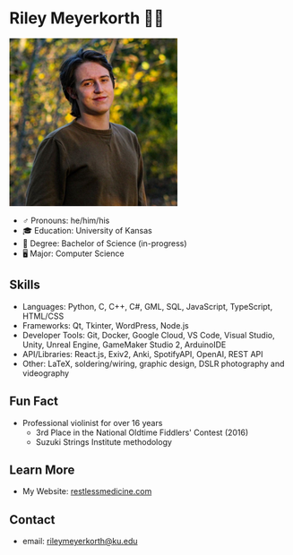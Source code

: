 # Riley Meyerkorth 👨‍💻


<img src="https://raw.githubusercontent.com/m-riley04/m-riley04/main/linkedin-photo.jpg" style="display: inline-flex" width="300px" height="300px" alt="professional picture of me"/>

- ♂️ Pronouns: he/him/his
- 🎓 Education: University of Kansas
- 📜 Degree: Bachelor of Science (in-progress)
- 🖥️ Major: Computer Science

## Skills
- Languages: Python, C, C++, C#, GML, SQL, JavaScript, TypeScript, HTML/CSS
- Frameworks: Qt, Tkinter, WordPress, Node.js
- Developer Tools: Git, Docker, Google Cloud, VS Code, Visual Studio, Unity, Unreal Engine, GameMaker Studio 2, ArduinoIDE
- API/Libraries: React.js, Exiv2, Anki, SpotifyAPI, OpenAI, REST API
- Other: LaTeX, soldering/wiring, graphic design, DSLR photography and videography

## Fun Fact
- Professional violinist for over 16 years
    - 3rd Place in the National Oldtime Fiddlers' Contest (2016)
    - Suzuki Strings Institute methodology 

## Learn More
- My Website: [restlessmedicine.com](https://restlessmedicine.com)

## Contact
- email: [rileymeyerkorth@ku.edu](mailto:rileymeyerkorth@ku.edu)

<!--
**m-riley04/m-riley04** is a ✨ _special_ ✨ repository because its `README.md` (this file) appears on your GitHub profile.

Here are some ideas to get you started:

- 🔭 I’m currently working on ...
- 🌱 I’m currently learning ...
- 👯 I’m looking to collaborate on ...
- 🤔 I’m looking for help with ...
- 💬 Ask me about ...
- 📫 How to reach me: ...
- 😄 Pronouns: ...
- ⚡ Fun fact: ...
-->
